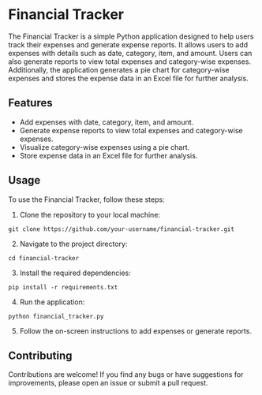 # Financial Tracker

The Financial Tracker is a simple Python application designed to help users track their expenses and generate expense reports. It allows users to add expenses with details such as date, category, item, and amount. Users can also generate reports to view total expenses and category-wise expenses. Additionally, the application generates a pie chart for category-wise expenses and stores the expense data in an Excel file for further analysis.

## Features

- Add expenses with date, category, item, and amount.
- Generate expense reports to view total expenses and category-wise expenses.
- Visualize category-wise expenses using a pie chart.
- Store expense data in an Excel file for further analysis.

## Usage

To use the Financial Tracker, follow these steps:

1. Clone the repository to your local machine:

```
git clone https://github.com/your-username/financial-tracker.git
```

2. Navigate to the project directory:

```
cd financial-tracker
```

3. Install the required dependencies:

```
pip install -r requirements.txt
```

4. Run the application:

```
python financial_tracker.py
```

5. Follow the on-screen instructions to add expenses or generate reports.


## Contributing

Contributions are welcome! If you find any bugs or have suggestions for improvements, please open an issue or submit a pull request.
